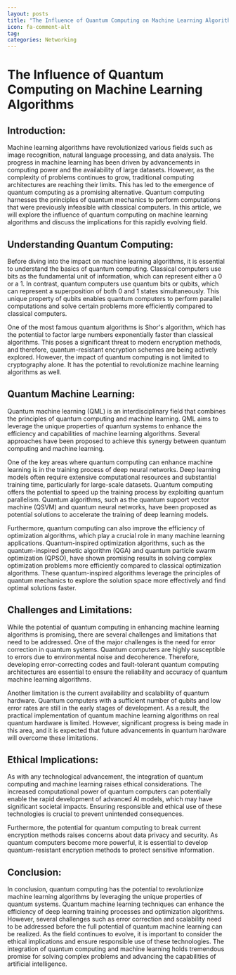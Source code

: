 ```yaml
---
layout: posts
title: "The Influence of Quantum Computing on Machine Learning Algorithms"
icon: fa-comment-alt
tag:      
categories: Networking
---
```



# The Influence of Quantum Computing on Machine Learning Algorithms

## Introduction:

Machine learning algorithms have revolutionized various fields such as image recognition, natural language processing, and data analysis. The progress in machine learning has been driven by advancements in computing power and the availability of large datasets. However, as the complexity of problems continues to grow, traditional computing architectures are reaching their limits. This has led to the emergence of quantum computing as a promising alternative. Quantum computing harnesses the principles of quantum mechanics to perform computations that were previously infeasible with classical computers. In this article, we will explore the influence of quantum computing on machine learning algorithms and discuss the implications for this rapidly evolving field.

## Understanding Quantum Computing:

Before diving into the impact on machine learning algorithms, it is essential to understand the basics of quantum computing. Classical computers use bits as the fundamental unit of information, which can represent either a 0 or a 1. In contrast, quantum computers use quantum bits or qubits, which can represent a superposition of both 0 and 1 states simultaneously. This unique property of qubits enables quantum computers to perform parallel computations and solve certain problems more efficiently compared to classical computers.

One of the most famous quantum algorithms is Shor's algorithm, which has the potential to factor large numbers exponentially faster than classical algorithms. This poses a significant threat to modern encryption methods, and therefore, quantum-resistant encryption schemes are being actively explored. However, the impact of quantum computing is not limited to cryptography alone. It has the potential to revolutionize machine learning algorithms as well.

## Quantum Machine Learning:

Quantum machine learning (QML) is an interdisciplinary field that combines the principles of quantum computing and machine learning. QML aims to leverage the unique properties of quantum systems to enhance the efficiency and capabilities of machine learning algorithms. Several approaches have been proposed to achieve this synergy between quantum computing and machine learning.

One of the key areas where quantum computing can enhance machine learning is in the training process of deep neural networks. Deep learning models often require extensive computational resources and substantial training time, particularly for large-scale datasets. Quantum computing offers the potential to speed up the training process by exploiting quantum parallelism. Quantum algorithms, such as the quantum support vector machine (QSVM) and quantum neural networks, have been proposed as potential solutions to accelerate the training of deep learning models.

Furthermore, quantum computing can also improve the efficiency of optimization algorithms, which play a crucial role in many machine learning applications. Quantum-inspired optimization algorithms, such as the quantum-inspired genetic algorithm (QGA) and quantum particle swarm optimization (QPSO), have shown promising results in solving complex optimization problems more efficiently compared to classical optimization algorithms. These quantum-inspired algorithms leverage the principles of quantum mechanics to explore the solution space more effectively and find optimal solutions faster.

## Challenges and Limitations:

While the potential of quantum computing in enhancing machine learning algorithms is promising, there are several challenges and limitations that need to be addressed. One of the major challenges is the need for error correction in quantum systems. Quantum computers are highly susceptible to errors due to environmental noise and decoherence. Therefore, developing error-correcting codes and fault-tolerant quantum computing architectures are essential to ensure the reliability and accuracy of quantum machine learning algorithms.

Another limitation is the current availability and scalability of quantum hardware. Quantum computers with a sufficient number of qubits and low error rates are still in the early stages of development. As a result, the practical implementation of quantum machine learning algorithms on real quantum hardware is limited. However, significant progress is being made in this area, and it is expected that future advancements in quantum hardware will overcome these limitations.

## Ethical Implications:

As with any technological advancement, the integration of quantum computing and machine learning raises ethical considerations. The increased computational power of quantum computers can potentially enable the rapid development of advanced AI models, which may have significant societal impacts. Ensuring responsible and ethical use of these technologies is crucial to prevent unintended consequences.

Furthermore, the potential for quantum computing to break current encryption methods raises concerns about data privacy and security. As quantum computers become more powerful, it is essential to develop quantum-resistant encryption methods to protect sensitive information.

## Conclusion:

In conclusion, quantum computing has the potential to revolutionize machine learning algorithms by leveraging the unique properties of quantum systems. Quantum machine learning techniques can enhance the efficiency of deep learning training processes and optimization algorithms. However, several challenges such as error correction and scalability need to be addressed before the full potential of quantum machine learning can be realized. As the field continues to evolve, it is important to consider the ethical implications and ensure responsible use of these technologies. The integration of quantum computing and machine learning holds tremendous promise for solving complex problems and advancing the capabilities of artificial intelligence.
